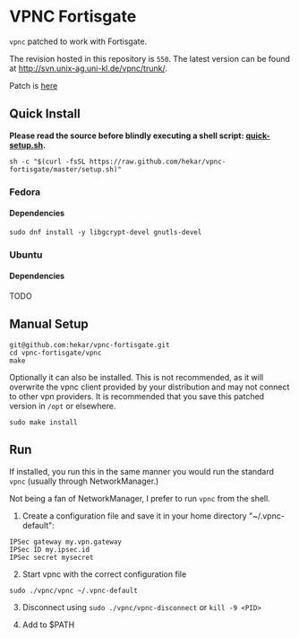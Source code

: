 # VPNC Fortisgate

`vpnc` patched to work with Fortisgate.

The revision hosted in this repository is `550`. The latest version can be found at http://svn.unix-ag.uni-kl.de/vpnc/trunk/.

Patch is [here](https://github.com/hekar/vpnc-fortisgate/commit/36f53e3374fbe7dc0d8562cf186cde6974688b18)

## Quick Install

__Please read the source before blindly executing a shell script: [quick-setup.sh](./quick-setup.sh).__

```
sh -c "$(curl -fsSL https://raw.github.com/hekar/vpnc-fortisgate/master/setup.sh)"
```


### Fedora

#### Dependencies
```
sudo dnf install -y libgcrypt-devel gnutls-devel
```

### Ubuntu

#### Dependencies

TODO

## Manual Setup

```
git@github.com:hekar/vpnc-fortisgate.git
cd vpnc-fortisgate/vpnc
make
```

Optionally it can also be installed. This is not recommended, as it will overwrite the vpnc client provided by your distribution and may not connect to other vpn providers. It is recommended that you save this patched version in `/opt` or elsewhere.

```
sudo make install
```

## Run

If installed, you run this in the same manner you would run the standard `vpnc` (usually through NetworkManager.)

Not being a fan of NetworkManager, I prefer to run `vpnc` from the shell.

1. Create a configuration file and save it in your home directory "~/.vpnc-default":
```
IPSec gateway my.vpn.gateway
IPSec ID my.ipsec.id
IPSec secret mysecret
```

2. Start vpnc with the correct configuration file
```
sudo ./vpnc/vpnc ~/.vpnc-default
```

3. Disconnect using `sudo ./vpnc/vpnc-disconnect` or `kill -9 <PID>`

4. Add to $PATH
